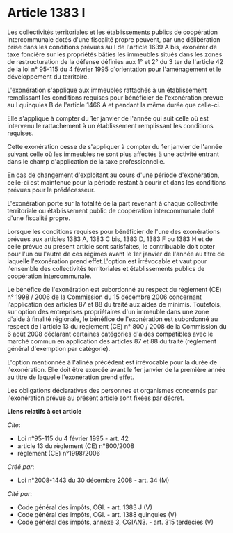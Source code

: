 # Article 1383 I

Les collectivités territoriales et les établissements publics de coopération  intercommunale dotés d'une fiscalité propre
peuvent, par une délibération prise  dans les conditions prévues au I de l'article 1639 A bis, exonérer de taxe  foncière sur
les propriétés bâties les immeubles situés dans les zones de  restructuration de la défense définies aux 1° et 2° du 3 ter de
l'article  42 de la loi n° 95-115 du 4 février 1995 d'orientation pour l'aménagement et  le développement du territoire. 

L'exonération s'applique aux  immeubles rattachés à un établissement remplissant les conditions requises pour  bénéficier de
l'exonération prévue au I quinquies B de l'article 1466 A et  pendant la même durée que celle-ci. 

Elle s'applique à compter du  1er janvier de l'année qui suit celle où est intervenu le rattachement à un  établissement
remplissant les conditions requises. 

Cette  exonération cesse de s'appliquer à compter du 1er janvier de l'année suivant  celle où les immeubles ne sont plus
affectés à une activité entrant dans le  champ d'application de la taxe professionnelle. 

En cas de  changement d'exploitant au cours d'une période d'exonération, celle-ci est  maintenue pour la période restant à
courir et dans les conditions prévues pour  le prédécesseur. 

L'exonération porte sur la totalité de la part  revenant à chaque collectivité territoriale ou établissement public de
coopération intercommunale doté d'une fiscalité propre. 

Lorsque  les conditions requises pour bénéficier de l'une des exonérations prévues aux  articles 1383 A, 1383 C bis, 1383 D,
1383 F ou 1383 H et de celle prévue au  présent article sont satisfaites, le contribuable doit opter pour l'un ou  l'autre de
ces régimes avant le 1er janvier de l'année au titre de laquelle  l'exonération prend effet.L'option est irrévocable et vaut
pour l'ensemble des  collectivités territoriales et établissements publics de coopération  intercommunale. 

Le bénéfice de l'exonération est subordonné au  respect du règlement (CE) n° 1998 / 2006 de la Commission du 15 décembre 2006
concernant l'application des  articles 87 et 88 du traité aux aides de minimis. Toutefois, sur option des  entreprises
propriétaires d'un immeuble dans une zone d'aide à finalité  régionale, le bénéfice de l'exonération est subordonné au
respect de l'article 13 du  règlement (CE) n° 800 / 2008 de la Commission du 6 août 2008 déclarant  certaines catégories
d'aides compatibles avec le marché commun en application  des articles 87 et 88 du traité (règlement général d'exemption par
catégorie).  

L'option mentionnée à l'alinéa précédent est irrévocable pour la  durée de l'exonération. Elle doit être exercée avant le 1er
janvier de la  première année au titre de laquelle l'exonération prend effet. 

Les obligations déclaratives des personnes et organismes concernés  par l'exonération prévue au présent article sont fixées
par décret.

**Liens relatifs à cet article**

_Cite_:

  - Loi n°95-115 du 4 février 1995 - art. 42
  - article 13 du règlement (CE) n°800/2008
  - règlement (CE) n°1998/2006

_Créé par_:

  - Loi n°2008-1443 du 30 décembre 2008 - art. 34 (M)

_Cité par_:

  - Code général des impôts, CGI. - art. 1383 J (V)
  - Code général des impôts, CGI. - art. 1388 quinquies (V)
  - Code général des impôts, annexe 3, CGIAN3. - art. 315 terdecies (V)

